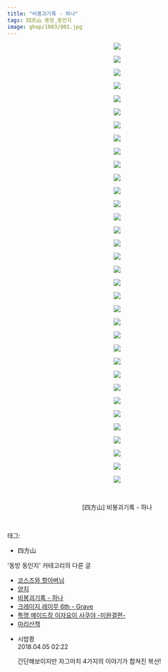 ```yaml
---
title: "비봉괴기록 - 하나"
tags: 四方山 동방_동인지
image: ghap/1003/001.jpg
---
```

<div class="article">
<p style="text-align: center; clear: none; float: none;"><img src="{{ site.nasurl }}/ghap/1003/001.jpg"/></p>
<p style="text-align: center; clear: none; float: none;"><img src="{{ site.nasurl }}/ghap/1003/002.jpg"/></p>
<p style="text-align: center; clear: none; float: none;"><img src="{{ site.nasurl }}/ghap/1003/003.jpg"/></p>
<p style="text-align: center; clear: none; float: none;"><img src="{{ site.nasurl }}/ghap/1003/004.jpg"/></p>
<p style="text-align: center; clear: none; float: none;"><img src="{{ site.nasurl }}/ghap/1003/005.jpg"/></p>
<p style="text-align: center; clear: none; float: none;"><img src="{{ site.nasurl }}/ghap/1003/006.jpg"/></p>
<p style="text-align: center; clear: none; float: none;"><img src="{{ site.nasurl }}/ghap/1003/007.jpg"/></p>
<p style="text-align: center; clear: none; float: none;"><img src="{{ site.nasurl }}/ghap/1003/008.jpg"/></p>
<p style="text-align: center; clear: none; float: none;"><img src="{{ site.nasurl }}/ghap/1003/009.jpg"/></p>
<p style="text-align: center; clear: none; float: none;"><img src="{{ site.nasurl }}/ghap/1003/010.jpg"/></p>
<p style="text-align: center; clear: none; float: none;"><img src="{{ site.nasurl }}/ghap/1003/011.jpg"/></p>
<p style="text-align: center; clear: none; float: none;"><img src="{{ site.nasurl }}/ghap/1003/012.jpg"/></p>
<p style="text-align: center; clear: none; float: none;"><img src="{{ site.nasurl }}/ghap/1003/013.jpg"/></p>
<p style="text-align: center; clear: none; float: none;"><img src="{{ site.nasurl }}/ghap/1003/014.jpg"/></p>
<p style="text-align: center; clear: none; float: none;"><img src="{{ site.nasurl }}/ghap/1003/015.jpg"/></p>
<p style="text-align: center; clear: none; float: none;"><img src="{{ site.nasurl }}/ghap/1003/016.jpg"/></p>
<p style="text-align: center; clear: none; float: none;"><img src="{{ site.nasurl }}/ghap/1003/017.jpg"/></p>
<p style="text-align: center; clear: none; float: none;"><img src="{{ site.nasurl }}/ghap/1003/018.jpg"/></p>
<p style="text-align: center; clear: none; float: none;"><img src="{{ site.nasurl }}/ghap/1003/019.jpg"/></p>
<p style="text-align: center; clear: none; float: none;"><img src="{{ site.nasurl }}/ghap/1003/020.jpg"/></p>
<p style="text-align: center; clear: none; float: none;"><img src="{{ site.nasurl }}/ghap/1003/021.jpg"/></p>
<p style="text-align: center; clear: none; float: none;"><img src="{{ site.nasurl }}/ghap/1003/022.jpg"/></p>
<p style="text-align: center; clear: none; float: none;"><img src="{{ site.nasurl }}/ghap/1003/023.jpg"/></p>
<p style="text-align: center; clear: none; float: none;"><img src="{{ site.nasurl }}/ghap/1003/024.jpg"/></p>
<p style="text-align: center; clear: none; float: none;"><img src="{{ site.nasurl }}/ghap/1003/025.jpg"/></p>
<p style="text-align: center; clear: none; float: none;"><img src="{{ site.nasurl }}/ghap/1003/026.jpg"/></p>
<p style="text-align: center; clear: none; float: none;"><img src="{{ site.nasurl }}/ghap/1003/027.jpg"/></p>
<p style="text-align: center; clear: none; float: none;"><img src="{{ site.nasurl }}/ghap/1003/028.jpg"/></p>
<p style="text-align: center; clear: none; float: none;"><img src="{{ site.nasurl }}/ghap/1003/029.jpg"/></p>
<p style="text-align: center; clear: none; float: none;"><img src="{{ site.nasurl }}/ghap/1003/030.jpg"/></p>
<p style="text-align: center; clear: none; float: none;"><img src="{{ site.nasurl }}/ghap/1003/031.jpg"/></p>
<p style="text-align: center; clear: none; float: none;"><img src="{{ site.nasurl }}/ghap/1003/032.jpg"/></p>
<p style="text-align: center; clear: none; float: none;"><img src="{{ site.nasurl }}/ghap/1003/033.jpg"/></p>
<p style="text-align: center; clear: none; float: none;"><img src="{{ site.nasurl }}/ghap/1003/034.jpg"/></p>
<p style="text-align: center; clear: none; float: none;"><br/></p>
<p style="text-align: center; clear: none; float: none;">[四方山] 비봉괴기록 - 하나</p>
<p><br/></p>
</div><div class="tagTrail">
<p>태그: </p>
<ul>
<li>四方山</li>
</ul>
</div><div class="another">
<p>'동방 동인지' 카테고리의 다른 글</p>
<ul>
<li><a href="/2016-07-22-ghap_1008">코스즈와 할아버님</a></li>
<li><a href="/2016-07-22-ghap_1004">양지</a></li>
<li><a href="/2016-07-22-ghap_1003">비봉괴기록 - 하나</a></li>
<li><a href="/2016-07-21-ghap_1002">크레이지 레이무 6th - Grave</a></li>
<li><a href="/2016-07-21-ghap_1001">특명 메이드장 이자요이 사쿠야 -미완결편-</a></li>
<li><a href="/2016-07-21-ghap_1000">마리산책</a></li>
</ul>
</div><div class="cb_module cb_fluid">
<div class="cb_wrt cb_profile">
<div class="comment">
<ul>
<li class="cb_thumb_off" id="comment15233509">
<div class="cb_comment_area">
<div class="cb_info_area">
<div class="cb_section">
<span class="cb_nick_name">시밤쾅</span>
</div>
<div class="cb_section">
<span class="cb_date">2018.04.05 02:22 </span>
</div>
</div>
<div class="cb_dsc_comment">
<p class="cb_dsc">
											간단해보이지만 자그마치 4가지의 이야기가 합쳐진 복선!
										</p>
</div>
</div></li>
</ul>
</div>
</div><!-- commentList close -->
</div>
